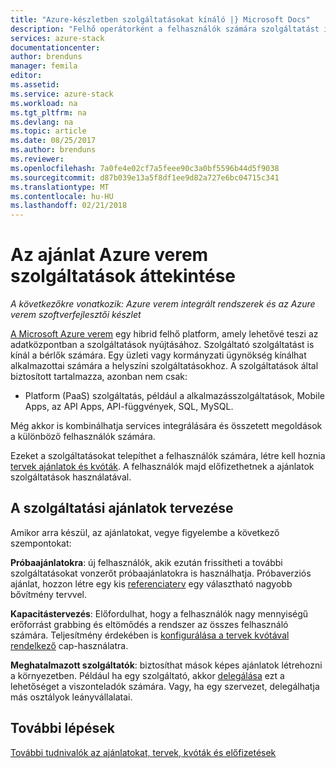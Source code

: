 ```yaml
---
title: "Azure-készletben szolgáltatásokat kínáló |} Microsoft Docs"
description: "Felhő operátorként a felhasználók számára szolgáltatást is kínál."
services: azure-stack
documentationcenter: 
author: brenduns
manager: femila
editor: 
ms.assetid: 
ms.service: azure-stack
ms.workload: na
ms.tgt_pltfrm: na
ms.devlang: na
ms.topic: article
ms.date: 08/25/2017
ms.author: brenduns
ms.reviewer: 
ms.openlocfilehash: 7a0fe4e02cf7a5feee90c3a0bf5596b44d5f9038
ms.sourcegitcommit: d87b039e13a5f8df1ee9d82a727e6bc04715c341
ms.translationtype: MT
ms.contentlocale: hu-HU
ms.lasthandoff: 02/21/2018
---
```

# <a name="overview-of-offering-services-in-azure-stack"></a>Az ajánlat Azure verem szolgáltatások áttekintése

*A következőkre vonatkozik: Azure verem integrált rendszerek és az Azure verem szoftverfejlesztői készlet*

[A Microsoft Azure verem](azure-stack-poc.md) egy hibrid felhő platform, amely lehetővé teszi az adatközpontban a szolgáltatások nyújtásához. Szolgáltató szolgáltatást is kínál a bérlők számára. Egy üzleti vagy kormányzati ügynökség kínálhat alkalmazottai számára a helyszíni szolgáltatásokhoz. A szolgáltatások által biztosított tartalmazza, azonban nem csak:

- Platform (PaaS) szolgáltatás, például a alkalmazásszolgáltatások, Mobile Apps, az API Apps, API-függvények, SQL, MySQL.

Még akkor is kombinálhatja services integrálására és összetett megoldások a különböző felhasználók számára.

Ezeket a szolgáltatásokat telepíthet a felhasználók számára, létre kell hoznia [tervek ajánlatok és kvóták](azure-stack-plan-offer-quota-overview.md). A felhasználók majd előfizethetnek a ajánlatok szolgáltatások használatával.

## <a name="plan-your-service-offers"></a>A szolgáltatási ajánlatok tervezése

Amikor arra készül, az ajánlatokat, vegye figyelembe a következő szempontokat:

**Próbaajánlatokra**: új felhasználók, akik ezután frissítheti a további szolgáltatásokat vonzerőt próbaajánlatokra is használhatja. Próbaverziós ajánlat, hozzon létre egy kis [referenciaterv](azure-stack-plan-offer-quota-overview.md#base-plan) egy választható nagyobb bővítmény tervvel.

**Kapacitástervezés**: Előfordulhat, hogy a felhasználók nagy mennyiségű erőforrást grabbing és eltömődés a rendszer az összes felhasználó számára. Teljesítmény érdekében is [konfigurálása a tervek kvótával rendelkező](azure-stack-plan-offer-quota-overview.md#plans) cap-használatra.

**Meghatalmazott szolgáltatók**: biztosíthat mások képes ajánlatok létrehozni a környezetben. Például ha egy szolgáltató, akkor [delegálása](azure-stack-delegated-provider.md) ezt a lehetőséget a viszonteladók számára. Vagy, ha egy szervezet, delegálhatja más osztályok leányvállalatai.

## <a name="next-steps"></a>További lépések
[További tudnivalók az ajánlatokat, tervek, kvóták és előfizetések](azure-stack-plan-offer-quota-overview.md)

